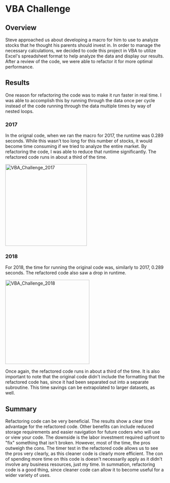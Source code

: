 # VBA Challenge

## Overview

Steve approached us about developing a macro for him to use to analyze stocks that he thought his parents should invest in.  In order to manage the necessary calculations, we decided to code this project in VBA to utilize Excel's spreadsheet format to help analyze the data and display our results.  After a review of the code, we were able to refactor it for more optimal performance.  

## Results

One reason for refactoring the code was to make it run faster in real time.  I was able to accomplish this by running through the data once per cycle instead of the code running through the data multiple times by way of nested loops.  

### 2017

In the orignal code, when we ran the macro for 2017, the runtime was 0.289 seconds.  While this wasn't too long for this number of stocks, it would become time consuming if we tried to analyze the entire market.  By refactoring the code, I was able to reduce that runtime significantly.  The refactored code runs in about a third of the time.


<img width="257" alt="VBA_Challenge_2017" src="https://user-images.githubusercontent.com/99457275/157998342-a268a1a3-238c-4af3-b43c-a6c45308deb1.png">


### 2018

For 2018, the time for running the original code was, similarly to 2017, 0.289 seconds.  The refactored code also saw a drop in runtime.  


<img width="265" alt="VBA_Challenge_2018" src="https://user-images.githubusercontent.com/99457275/157998521-94b4cc9c-5f74-456d-af95-8388494ad791.png">


Once again, the refactored code runs in about a third of the time.  It is also important to note that the original code didn't include the formatting that the refactored code has, since it had been separated out into a separate subroutine.  This time savings can be extrapolated to larger datasets, as well.

## Summary

Refactoring code can be very beneficial.  The results show a clear time advantage for the refactored code.  Other benefits can include reduced storage requirements and easier navigation for future coders who will use or view your code.  The downside is the labor investment required upfront to "fix" something that isn't broken.  However, most of the time, the pros outweigh the cons.  The timer test in the refactored code allows us to see the pros very clearly, as this cleaner code is clearly more efficient.  The con of spending more time on this code is doesn't necessarily apply as it didn't involve any business resources, just my time.  In summation, refactoring code is a good thing, since cleaner code can allow it to become useful for a wider variety of uses.
